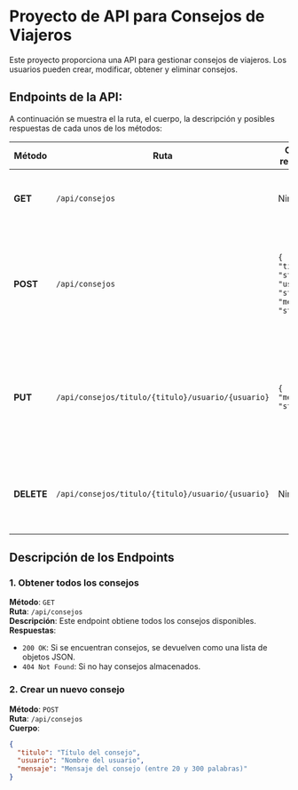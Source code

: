 # Proyecto de API para Consejos de Viajeros

Este proyecto proporciona una API para gestionar consejos de viajeros. Los usuarios pueden crear, modificar, obtener y eliminar consejos.

## Endpoints de la API:

A continuación se muestra el la ruta, el cuerpo, la descripción y posibles respuestas de cada unos de los métodos:


| Método | Ruta                | Cuerpo requerido                                                      | Descripción                                 | Respuestas posibles    |
|--------|---------------------|------------------------------------------------------------------------|---------------------------------------------|------------------------|
| **GET**  | `/api/consejos` 	    | Ninguno          | Obtiene todos los consejos disponibles. 		 | `200 OK` si se encuentran consejos. `404 Not Found` si no hay. |
| **POST**  | `/api/consejos`      | `{ "titulo": "string", "usuario": "string", "mensaje": "string" }` | Crea un nuevo consejo con el título, usuario y mensaje proporcionados.| `201 Created` si el consejo se crea exitosamente. `400 Bad Request` si falta un campo obligatorio o el mensaje es inválido. |
| **PUT**  | `/api/consejos/titulo/{titulo}/usuario/{usuario}` | `{ "mensaje": "string" }`     | Modifica el mensaje de un consejo existente especificado por el título y el usuario.   | `200 OK` si el consejo se actualiza correctamente. `404 Not Found` si no se encuentra el consejo con el título y usuario proporcionados. |
| **DELETE**| `/api/consejos/titulo/{titulo}/usuario/{usuario}` | Ninguno     | Elimina un consejo especificado por el título y usuario.  | `204 No Content` si el consejo se elimina correctamente. `404 Not Found` si no se encuentra el consejo. |

## Descripción de los Endpoints

### 1. Obtener todos los consejos

**Método**: `GET`  
**Ruta**: `/api/consejos`  
**Descripción**: Este endpoint obtiene todos los consejos disponibles.  
**Respuestas**:
- `200 OK`: Si se encuentran consejos, se devuelven como una lista de objetos JSON.
- `404 Not Found`: Si no hay consejos almacenados.

### 2. Crear un nuevo consejo

**Método**: `POST`  
**Ruta**: `/api/consejos`  
**Cuerpo**:
```json
{
  "titulo": "Título del consejo",
  "usuario": "Nombre del usuario",
  "mensaje": "Mensaje del consejo (entre 20 y 300 palabras)"
}
